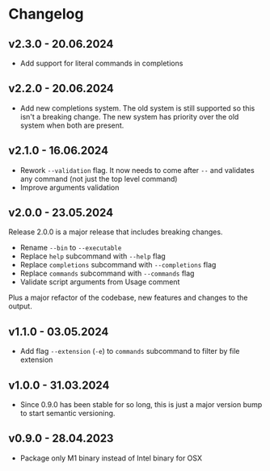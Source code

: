 # Changelog

## v2.3.0 - 20.06.2024

- Add support for literal commands in completions

## v2.2.0 - 20.06.2024

- Add new completions system. The old system is still supported so this isn't a
  breaking change. The new system has priority over the old system when both
  are present.

## v2.1.0 - 16.06.2024

- Rework `--validation` flag. It now needs to come after `--` and validates any
  command (not just the top level command)
- Improve arguments validation

## v2.0.0 - 23.05.2024

Release 2.0.0 is a major release that includes breaking changes.

- Rename `--bin` to `--executable`
- Replace `help` subcommand with `--help` flag
- Replace `completions` subcommand with `--completions` flag
- Replace `commands` subcommand with `--commands` flag
- Validate script arguments from Usage comment

Plus a major refactor of the codebase, new features and changes to the output.

## v1.1.0 - 03.05.2024

- Add flag `--extension` (`-e`) to `commands` subcommand to filter by file extension

## v1.0.0 - 31.03.2024

- Since 0.9.0 has been stable for so long, this is just a major version bump to
  start semantic versioning.

## v0.9.0 - 28.04.2023

- Package only M1 binary instead of Intel binary for OSX
